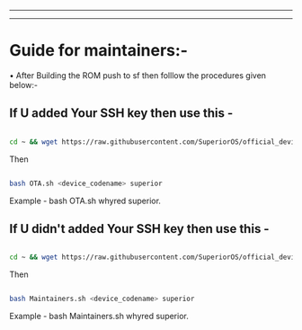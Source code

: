 --------------------------------------------------------------

--------------------------------------------------------------

Guide for maintainers:-
======================

• After Building the ROM push to sf then folllow the procedures given below:-

If U added Your SSH key then use this -
-------------------------------------

```bash

cd ~ && wget https://raw.githubusercontent.com/SuperiorOS/official_devices/pie/OTA.sh

```

Then

```bash

bash OTA.sh <device_codename> superior

```

Example - bash OTA.sh whyred superior.



If U didn't added Your SSH key then use this -
--------------------------------------------

```bash

cd ~ && wget https://raw.githubusercontent.com/SuperiorOS/official_devices/pie/Maintainers.sh

```

Then

```bash

bash Maintainers.sh <device_codename> superior

```

Example - bash Maintainers.sh whyred superior.